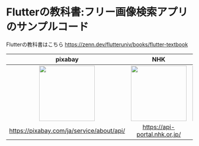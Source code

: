 # Flutterの教科書:フリー画像検索アプリのサンプルコード

Flutterの教科書はこちら
https://zenn.dev/flutteruniv/books/flutter-textbook


|pixabay|NHK|poke api|OpenAPI|
|:-:|:-:|:-:|:-:|
|<img src="https://user-images.githubusercontent.com/17683316/201280017-4d7e6071-acc7-49ae-bca1-03b46cae4747.png" width=150>|<img src="https://user-images.githubusercontent.com/17683316/201280036-3b951a32-d4ef-4b02-9d97-e2d075825028.png" width=150>|<img src="https://user-images.githubusercontent.com/17683316/201287967-a120c687-aea3-401c-a695-099510826de7.png" width=150>|<img src="https://user-images.githubusercontent.com/17683316/209142714-3aea6d63-e8c3-46ae-a940-c66141c30047.png" width=150>|
|https://pixabay.com/ja/service/about/api/|https://api-portal.nhk.or.jp/|https://pokeapi.co/|https://beta.openai.com/|
